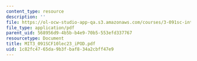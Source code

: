 ```yaml
---
content_type: resource
description: ''
file: https://ol-ocw-studio-app-qa.s3.amazonaws.com/courses/3-091sc-introduction-to-solid-state-chemistry-fall-2010/1c82fc4765da9b3fbaf834a2cbff47e9_MIT3_091SCF10lec23_iPOD.pdf
file_type: application/pdf
parent_uid: 568956d9-4b5b-b4e9-70b5-553efd337767
resourcetype: Document
title: MIT3_091SCF10lec23_iPOD.pdf
uid: 1c82fc47-65da-9b3f-baf8-34a2cbff47e9
---
```

